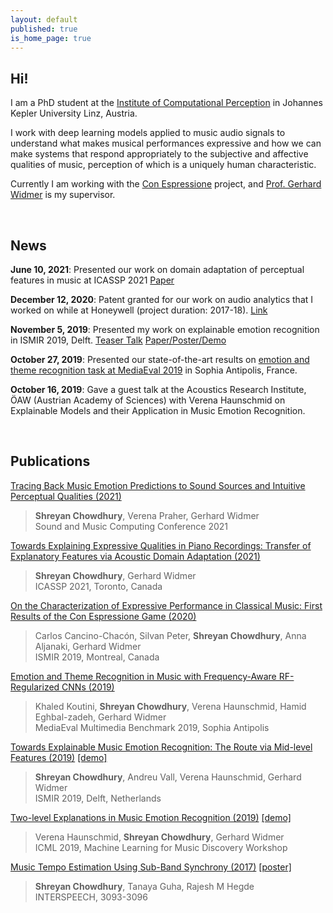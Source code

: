 ```yaml
---
layout: default
published: true
is_home_page: true
---
```

## Hi!

I am a PhD student at the [Institute of Computational Perception](https://www.jku.at/en/institute-of-computational-perception/) in Johannes Kepler University Linz, Austria.

I work with deep learning models applied to music audio signals to understand what makes musical performances expressive and how we can make systems that respond appropriately to the subjective and affective qualities of music, perception of which is a uniquely human characteristic.

Currently I am working with the [Con Espressione](https://www.jku.at/en/institute-of-computational-perception/research/projects/con-espressione/) project, and [Prof. Gerhard Widmer](https://www.jku.at/en/institute-of-computational-perception/about-us/people/gerhard-widmer/) is my supervisor.

<br>

<!-- <ul class="downloads">
  <li><a href="#"><strong>Projects</strong></a></li>
  <li><a href="#"><strong>About Me</strong></a></li>
 </ul>
 
<br><br>-->
## News
**June 10, 2021**: Presented our work on domain adaptation of perceptual features in music at ICASSP 2021 [Paper](https://arxiv.org/abs/2102.13479)

**December 12, 2020**: Patent granted for our work on audio analytics that I worked on while at Honeywell (project duration: 2017-18). [Link](https://patents.google.com/patent/US10475468B1)

**November 5, 2019**: Presented my work on explainable emotion recognition in ISMIR 2019, Delft. [Teaser Talk](https://collegerama.tudelft.nl/Mediasite/Showcase/ismir2019/Presentation/b68bfc2ef9214728ac2d5c3d4d3119061d) [Paper/Poster/Demo](https://shreyanc.github.io/ismir2019_paper_poster.html)

**October 27, 2019**: Presented our state-of-the-art results on [emotion and theme recognition task at MediaEval 2019](https://multimediaeval.github.io/2019-Emotion-and-Theme-Recognition-in-Music-Task/) in Sophia Antipolis, France.

**October 16, 2019**: Gave a guest talk at the Acoustics Research Institute, ÖAW (Austrian Academy of Sciences) with Verena Haunschmid on Explainable Models and their Application in Music Emotion Recognition.

<br>

## Publications
[Tracing Back Music Emotion Predictions to Sound Sources and Intuitive Perceptual Qualities (2021)](#)
> **Shreyan Chowdhury**, Verena Praher, Gerhard Widmer<br>
> Sound and Music Computing Conference 2021

[Towards Explaining Expressive Qualities in Piano Recordings: Transfer of Explanatory Features via Acoustic Domain Adaptation (2021)](https://arxiv.org/abs/2102.13479)
> **Shreyan Chowdhury**, Gerhard Widmer<br>
> ICASSP 2021, Toronto, Canada

[On the Characterization of Expressive Performance in Classical Music: First Results of the Con Espressione Game (2020)](https://arxiv.org/abs/2008.02194)
> Carlos Cancino-Chacón, Silvan Peter, **Shreyan Chowdhury**, Anna Aljanaki, Gerhard Widmer<br>
> ISMIR 2019, Montreal, Canada

[Emotion and Theme Recognition in Music with Frequency-Aware RF-Regularized CNNs (2019)](https://www.jku.at/fileadmin/gruppen/173/Research/Emotion_in_Music_with_Frequency-Aware_RF-Regularized_CNNs_Koutini.pdf)
> Khaled Koutini, **Shreyan Chowdhury**, Verena Haunschmid, Hamid Eghbal-zadeh, Gerhard Widmer<br>
> MediaEval Multimedia Benchmark 2019, Sophia Antipolis

[Towards Explainable Music Emotion Recognition: The Route via Mid-level Features (2019)](https://arxiv.org/abs/1907.03572) [[demo]](https://shreyanc.github.io/ismir_example.html)
>**Shreyan Chowdhury**, Andreu Vall, Verena Haunschmid, Gerhard Widmer<br>
>ISMIR 2019, Delft, Netherlands

[Two-level Explanations in Music Emotion Recognition (2019)](https://arxiv.org/abs/1905.11760) [[demo]](https://shreyanc.github.io/ICML_example.html)
>Verena Haunschmid, **Shreyan Chowdhury**, Gerhard Widmer<br>
>ICML 2019, Machine Learning for Music Discovery Workshop

[Music Tempo Estimation Using Sub-Band Synchrony (2017)](https://www.isca-speech.org/archive/Interspeech_2017/pdfs/1000.PDF) [[poster]](http://tanayag.com/Pub_files/chowdhury_ISposter.pdf)
>**Shreyan Chowdhury**, Tanaya Guha, Rajesh M Hegde<br>
>INTERSPEECH, 3093-3096

